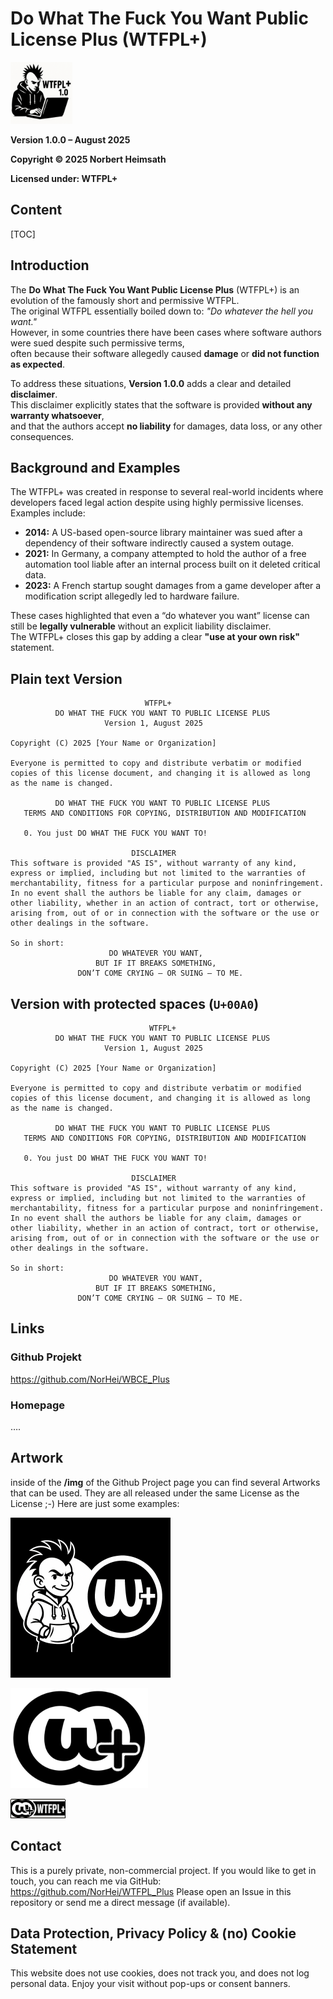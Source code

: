 # Do What The Fuck You Want Public License Plus (WTFPL+)

<img src="./README.assets/736e0fdd-68c3-4ad5-856c-1336a26c3eeb.png" alt="736e0fdd-68c3-4ad5-856c-1336a26c3eeb" style="zoom: 33%; width:300px" />

**Version 1.0.0 – August 2025**

**Copyright © 2025 Norbert Heimsath**

**Licensed under: WTFPL+**

## Content

[TOC]



## Introduction

The **Do What The Fuck You Want Public License Plus** (WTFPL+) is an evolution of the famously short and permissive WTFPL.  
The original WTFPL essentially boiled down to: *"Do whatever the hell you want."*  
However, in some countries there have been cases where software authors were sued despite such permissive terms,  
often because their software allegedly caused **damage** or **did not function as expected**.

To address these situations, **Version 1.0.0** adds a clear and detailed **disclaimer**.  
This disclaimer explicitly states that the software is provided **without any warranty whatsoever**,  
and that the authors accept **no liability** for damages, data loss, or any other consequences.



## Background and Examples
The WTFPL+ was created in response to several real-world incidents where developers faced legal action despite using highly permissive licenses.  
Examples include:
- **2014:** A US-based open-source library maintainer was sued after a dependency of their software indirectly caused a system outage.
- **2021:** In Germany, a company attempted to hold the author of a free automation tool liable after an internal process built on it deleted critical data.
- **2023:** A French startup sought damages from a game developer after a modification script allegedly led to hardware failure.

These cases highlighted that even a “do whatever you want” license can still be **legally vulnerable** without an explicit liability disclaimer.  
The WTFPL+ closes this gap by adding a clear **"use at your own risk"** statement.



## Plain text Version

```text
                              WTFPL+
          DO WHAT THE FUCK YOU WANT TO PUBLIC LICENSE PLUS
                     Version 1, August 2025

Copyright (C) 2025 [Your Name or Organization]

Everyone is permitted to copy and distribute verbatim or modified
copies of this license document, and changing it is allowed as long
as the name is changed.

          DO WHAT THE FUCK YOU WANT TO PUBLIC LICENSE PLUS
   TERMS AND CONDITIONS FOR COPYING, DISTRIBUTION AND MODIFICATION

   0. You just DO WHAT THE FUCK YOU WANT TO!

                           DISCLAIMER
This software is provided "AS IS", without warranty of any kind,
express or implied, including but not limited to the warranties of
merchantability, fitness for a particular purpose and noninfringement.
In no event shall the authors be liable for any claim, damages or
other liability, whether in an action of contract, tort or otherwise,
arising from, out of or in connection with the software or the use or
other dealings in the software.

So in short:
                      DO WHATEVER YOU WANT,
                   BUT IF IT BREAKS SOMETHING,
               DON’T COME CRYING — OR SUING — TO ME.

```



## Version with protected spaces  (`U+00A0`)

```text
                               WTFPL+
          DO WHAT THE FUCK YOU WANT TO PUBLIC LICENSE PLUS
                     Version 1, August 2025

Copyright (C) 2025 [Your Name or Organization]

Everyone is permitted to copy and distribute verbatim or modified
copies of this license document, and changing it is allowed as long
as the name is changed.

          DO WHAT THE FUCK YOU WANT TO PUBLIC LICENSE PLUS
   TERMS AND CONDITIONS FOR COPYING, DISTRIBUTION AND MODIFICATION

   0. You just DO WHAT THE FUCK YOU WANT TO!

                           DISCLAIMER
This software is provided "AS IS", without warranty of any kind,
express or implied, including but not limited to the warranties of
merchantability, fitness for a particular purpose and noninfringement.
In no event shall the authors be liable for any claim, damages or
other liability, whether in an action of contract, tort or otherwise,
arising from, out of or in connection with the software or the use or
other dealings in the software.

So in short:
                      DO WHATEVER YOU WANT,
                   BUT IF IT BREAKS SOMETHING,
               DON’T COME CRYING — OR SUING — TO ME.

```

 

## Links

### Github Projekt

https://github.com/NorHei/WBCE_Plus

### Homepage

….





## Artwork

inside of the **/img**  of the Github Project page you can find several Artworks that can be used. They are all released under the same License as the License ;-)
Here are just some examples:



<img src="./README.assets/ChatGPT Image 9. Aug. 2025, 21_41_13.png" alt="ChatGPT Image 9. Aug. 2025, 21_41_13" style="zoom: 25%;" />



![WTFPL_Plus_logo-220x1601](./README.assets/WTFPL_Plus_logo-220x1601.png)



![WTFPL_Plus_Badge_88x31](./README.assets/WTFPL_Plus_Badge_88x31.png)





## Contact 

This is a purely private, non-commercial project.
 If you would like to get in touch, you can reach me via GitHub:
https://github.com/NorHei/WTFPL_Plus
Please open an Issue in this repository or send me a direct message (if available).



## Data Protection, Privacy Policy &  (no) Cookie Statement

This website does not use cookies, does not track you, and does not log personal data.
Enjoy your visit without pop-ups or consent banners.



